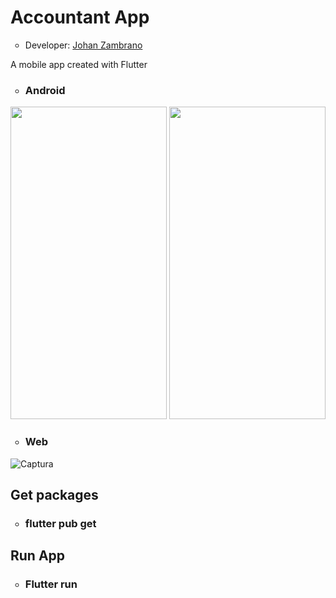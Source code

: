 <h1>Accountant App</h1>
<ul>
  <li type="circle">Developer: <a href="https://www.linkedin.com/in/johan-zambrano-b537501bb/">Johan Zambrano</a></li>
</ul>

A mobile app created with Flutter

<ul>
  <li type="circle"><h3>Android</h3></li>
</ul>

<p align="center">
  <img src="https://user-images.githubusercontent.com/25967495/143609313-65f1fd9e-1411-4023-b144-d36951bf6ca0.jpg" width="250" height="500">
  <img src="https://user-images.githubusercontent.com/25967495/143609322-c8a3792d-ca6a-473a-b181-652d147e55d9.jpg" width="250" height="500">
</p>

<ul>
  <li type="circle"><h3>Web</h3></li>
</ul>

![Captura](https://user-images.githubusercontent.com/25967495/143610048-8133dee8-277c-4030-a558-e5c54656114c.JPG)

<h2>Get packages</h2>
<ul>
  <li type="circle"><h3>flutter pub get</h3></li>
</ul>

<h2>Run App</h2>
<ul>
  <li type="circle"><h3>Flutter run</h3></li>
</ul>
